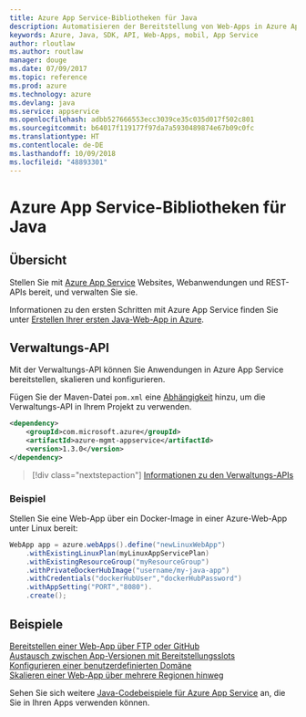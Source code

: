 ```yaml
---
title: Azure App Service-Bibliotheken für Java
description: Automatisieren der Bereitstellung von Web-Apps in Azure App Service mit den Azure-Verwaltungs-APIs
keywords: Azure, Java, SDK, API, Web-Apps, mobil, App Service
author: rloutlaw
ms.author: routlaw
manager: douge
ms.date: 07/09/2017
ms.topic: reference
ms.prod: azure
ms.technology: azure
ms.devlang: java
ms.service: appservice
ms.openlocfilehash: adbb527666553ecc3039ce35c035d017f502c801
ms.sourcegitcommit: b64017f119177f97da7a5930489874e67b09c0fc
ms.translationtype: HT
ms.contentlocale: de-DE
ms.lasthandoff: 10/09/2018
ms.locfileid: "48893301"
---
```

# <a name="azure-app-service-libraries-for-java"></a>Azure App Service-Bibliotheken für Java

## <a name="overview"></a>Übersicht

Stellen Sie mit [Azure App Service](/azure/app-service) Websites, Webanwendungen und REST-APIs bereit, und verwalten Sie sie.

Informationen zu den ersten Schritten mit Azure App Service finden Sie unter [Erstellen Ihrer ersten Java-Web-App in Azure](/azure/app-service-web/app-service-web-get-started-java).

## <a name="management-api"></a>Verwaltungs-API

Mit der Verwaltungs-API können Sie Anwendungen in Azure App Service bereitstellen, skalieren und konfigurieren.

Fügen Sie der Maven-Datei `pom.xml` eine [Abhängigkeit](https://maven.apache.org/guides/getting-started/index.html#How_do_I_use_external_dependencies) hinzu, um die Verwaltungs-API in Ihrem Projekt zu verwenden.

```XML
<dependency>
    <groupId>com.microsoft.azure</groupId>
    <artifactId>azure-mgmt-appservice</artifactId>
    <version>1.3.0</version>
</dependency>
```   

> [!div class="nextstepaction"]
> [Informationen zu den Verwaltungs-APIs](/java/api/overview/azure/appservice/management)

### <a name="example"></a>Beispiel

Stellen Sie eine Web-App über ein Docker-Image in einer Azure-Web-App unter Linux bereit:

```java
WebApp app = azure.webApps().define("newLinuxWebApp")
    .withExistingLinuxPlan(myLinuxAppServicePlan)
    .withExistingResourceGroup("myResourceGroup")
    .withPrivateDockerHubImage("username/my-java-app")
    .withCredentials("dockerHubUser","dockerHubPassword")
    .withAppSetting("PORT","8080").
    .create();
```

## <a name="samples"></a>Beispiele

[Bereitstellen einer Web-App über FTP oder GitHub][1]  
[Austausch zwischen App-Versionen mit Bereitstellungsslots][2]  
[Konfigurieren einer benutzerdefinierten Domäne][3]   
[Skalieren einer Web-App über mehrere Regionen hinweg][4]   

Sehen Sie sich weitere [Java-Codebeispiele für Azure App Service](https://azure.microsoft.com/resources/samples/?platform=java&term=appservice) an, die Sie in Ihren Apps verwenden können.

[1]: ../docs-ref-conceptual/java-sdk-configure-webapp-sources.md
[2]: https://azure.microsoft.com/resources/samples/app-service-java-manage-staging-and-production-slots-for-web-apps/
[3]: https://azure.microsoft.com/resources/samples/app-service-java-manage-web-apps-with-custom-domains/
[4]: https://azure.microsoft.com/resources/samples/app-service-java-scale-web-apps-on-linux/
